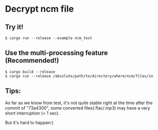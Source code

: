 # Decrypt ncm file


## Try it!

```shell script
$ cargo run --release --example ncm_test
```

## Use the multi-processing feature (Recommended!)

```shell script
$ cargo build --release
$ cargo run --release /absolute/path/to/directory/where/ncm/files/in
```



## Tips:

As far as we know from test, it's not quite stable right at the time after the commit of "73a4300", some converted files(.flac/.mp3)
may have a very short interruption (< 1 sec).

But it's hard to happen:)
